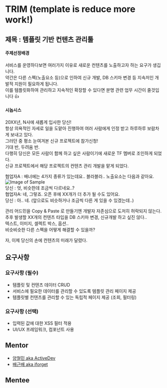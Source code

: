 # TRIM (template is reduce more work!)

## 제목 : 템플릿 기반 컨텐츠 관리툴   

#### 주제선정배경
 서비스를 운영하다보면 여러가지 이유로 새로운 컨텐츠를 노출하고자 하는 요구가 생깁니다. <br/>
 약간은 다른 스펙(노출요소 등)으로 인하여 신규 개발, DB 스키마 변경 등 지속저인 개발적 지원이 필요하게 됩니다. <br/>
 이를 템플릿화하여 관리하고 지속적인 확장할 수 있다면 분명 관련 업무 시간이 줄것입니다 :+1:

#### 시놉시스 
 20XX년, N사에 새롭게 입사한 당신! <br/>
 항상 의욕적인 자세로 일을 도맡아 진행하여 여러 사람에게 인정 받고 하루하루 보람차게 보내고 있다.<br/>
 그러던 중 평소 눈여겨본 신규 프로젝트에 참가신청!<br/>
 기대 반, 두려움 반. <br/>
 다행히 당신은 모든 사람이 함께 하고 싶은 사람이기에 새로운 TF 멤버로 조인하게 되었다.<br/> 
 신규 프로젝트에서 해당 프로젝트의 컨텐츠 관리 개발을 맡게 되었다. <br/>
 
  협업자A : 배너에는 4가지 종류가 있는데요.. 블라블라.. 노출요소는 다음과 같아요.<br/>
   ![Image of Sample](https://github.com/withearth/sample/blob/master/image/sample.png)
  <br/>
  당신 : 엇, 비슷한데 조금씩 다르네요..?<br/>
  협업자A: 네, 그렇죠. 오픈 후에 XX개가 더 추가 될 수도 있어요.<br/> 
  당신 : 아.. 네. (앞으로도 비슷하거나 조금씩 다른 게 있을 수 있겠는데..)<br/>

 관리 어드민을 Copy & Paste 로 만들기엔 개발자 자존심으로 도저히 허락되지 않는다.<br/> 
 추후 발생할 XX개의 컨텐츠 타입을 DB 스키마 변경, 신규개발 하고 싶진 않다..<br/>
 텍스트, 이미지, 셀렉트 박스, 옵션.. <br/>
 비슷비슷한 다른 스펙을 어떻게 해결할 수 있을까?<br/> 

 자, 이제 당신의 손에 컨텐츠의 미래가 달렸다.  <br/>
 
## 요구사항
### 요구사항 (필수)
 - 템플릿 및 컨텐츠 데이터 CRUD
 - 서비스에 필요한 데이터를 관리할 수 있도록 템플릿 관리 페이지 제공
 - 템플릿별 컨텐츠를 관리할 수 있는 독립적 페이지 제공 (조회, 필터링)
### 요구사항 (선택)
 - 입력된 값에 대한 XSS 필터 적용
 - UI/UX 프레임워크, 컴포넌트 사용
## Mentor
  - [양철민 aka ActiveDev](https://github.com/YangCheolMin)
  - [배근배 aka iforget](https://github.com/withearth)
## Mentee
